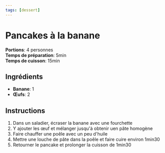 ```yaml
---
tags: [dessert]
---
```

# Pancakes à la banane
<CenteredImage :src="$withBase('/images/recettes/pancake_banane.jpg')" alt="pancake_banane" width="500" />

**Portions**: 4 personnes<br>
**Temps de préparation**: 5min<br>
**Temps de cuisson**: 15min

## Ingrédients
- **Banane**: 1
- **Œufs**: 2

## Instructions
1. Dans un saladier, écraser la banane avec une fourchette
2. Y ajouter les œuf et mélanger jusqu'à obtenir uen pâte homogène
3. Faire chauffer une poêle avec un peu d'huile
4. Mettre une louche de pâte dans la poêle et faire cuire environ 1min30
5. Retourner le pancake et prolonger la cuisson de 1min30
